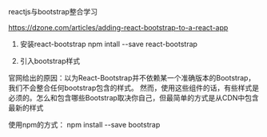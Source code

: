reactjs与bootstrap整合学习

https://dzone.com/articles/adding-react-bootstrap-to-a-react-app

1. 安装react-bootstrap
npm intall --save react-bootstrap

2. 引入bootstrap样式

官网给出的原因：以为React-Bootstrap并不依赖某一个准确版本的Bootstrap，我们不会整合任何bootstrap包含的样式。
然而，使用这些组件的话，有些样式是必须的。怎么和包含哪些Bootstrap取决你自己，但最简单的方式是从CDN中包含最新的样式

使用npm的方式：
npm install --save bootstrap